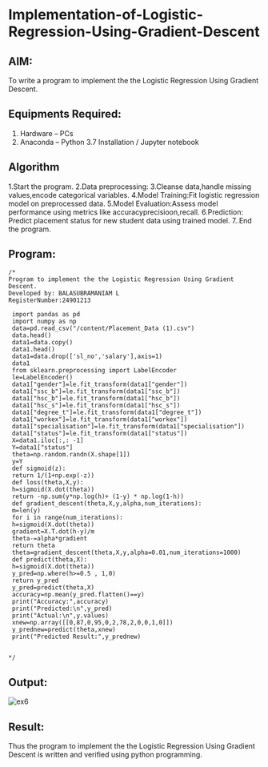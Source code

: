 # Implementation-of-Logistic-Regression-Using-Gradient-Descent

## AIM:
To write a program to implement the the Logistic Regression Using Gradient Descent.

## Equipments Required:
1. Hardware – PCs
2. Anaconda – Python 3.7 Installation / Jupyter notebook

## Algorithm
1.Start the program.
2.Data preprocessing:
3.Cleanse data,handle missing values,encode categorical variables.
4.Model Training:Fit logistic regression model on preprocessed data.
5.Model Evaluation:Assess model performance using metrics like accuracyprecisioon,recall.
6.Prediction: Predict placement status for new student data using trained model.
7..End the program.

## Program:
```
/*
Program to implement the the Logistic Regression Using Gradient Descent.
Developed by: BALASUBRAMANIAM L
RegisterNumber:24901213

 import pandas as pd
 import numpy as np
 data=pd.read_csv("/content/Placement_Data (1).csv")
 data.head()
 data1=data.copy()
 data1.head()
 data1=data.drop(['sl_no','salary'],axis=1)
 data1
 from sklearn.preprocessing import LabelEncoder
 le=LabelEncoder()
 data1["gender"]=le.fit_transform(data1["gender"])
 data1["ssc_b"]=le.fit_transform(data1["ssc_b"])
 data1["hsc_b"]=le.fit_transform(data1["hsc_b"])
 data1["hsc_s"]=le.fit_transform(data1["hsc_s"])
 data1["degree_t"]=le.fit_transform(data1["degree_t"])
 data1["workex"]=le.fit_transform(data1["workex"])
 data1["specialisation"]=le.fit_transform(data1["specialisation"])
 data1["status"]=le.fit_transform(data1["status"])
 X=data1.iloc[:,: -1]
 Y=data1["status"]
 theta=np.random.randn(X.shape[1])
 y=Y
 def sigmoid(z):
 return 1/(1+np.exp(-z))
 def loss(theta,X,y):
 h=sigmoid(X.dot(theta))
 return -np.sum(y*np.log(h)+ (1-y) * np.log(1-h))
 def gradient_descent(theta,X,y,alpha,num_iterations):
 m=len(y)
 for i in range(num_iterations):
 h=sigmoid(X.dot(theta))
 gradient=X.T.dot(h-y)/m
 theta-=alpha*gradient
 return theta
 theta=gradient_descent(theta,X,y,alpha=0.01,num_iterations=1000)
 def predict(theta,X):
 h=sigmoid(X.dot(theta))
 y_pred=np.where(h>=0.5 , 1,0)
 return y_pred
 y_pred=predict(theta,X)
 accuracy=np.mean(y_pred.flatten()==y)
 print("Accuracy:",accuracy)
 print("Predicted:\n",y_pred)
 print("Actual:\n",y.values)
 xnew=np.array([[0,87,0,95,0,2,78,2,0,0,1,0]])
 y_prednew=predict(theta,xnew)
 print("Predicted Result:",y_prednew)

 
*/
```

## Output:

![ex6](https://github.com/user-attachments/assets/63e3d9c6-1e93-4b05-80f9-d168fa210bd5)


## Result:
Thus the program to implement the the Logistic Regression Using Gradient Descent is written and verified using python programming.

